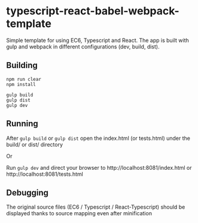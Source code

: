# typescript-react-babel-webpack-template
Simple template for using EC6, Typescript and React. The app is built with gulp and webpack in different configurations (dev, build, dist).

## Building
```
npm run clear
npm install
```

```
gulp build
gulp dist
gulp dev
```

## Running
After ```gulp build``` or ```gulp dist``` open the index.html (or tests.html) under the build/ or dist/ directory

Or

Run ```gulp dev``` and direct your browser to http://localhost:8081/index.html or http://localhost:8081/tests.html

## Debugging
The original source files (EC6 / Typescript / React-Typescript) should be displayed thanks to source mapping even after minification

